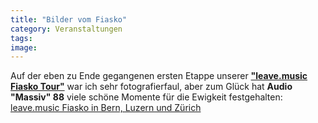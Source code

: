 ```yaml
---
title: "Bilder vom Fiasko"
category: Veranstaltungen
tags: 
image: 
---
```


Auf der eben zu Ende gegangenen ersten Etappe unserer [**"leave.music Fiasko Tour"**](http://www.misantropolis.de/2008/11/leavemusic-fiasko-tour-flyer-update/) war ich sehr fotografierfaul, aber zum Glück hat **Audio "Massiv" 88** viele schöne Momente für die Ewigkeit festgehalten:  
[leave.music Fiasko in Bern, Luzern und Zürich](http://viewmorepics.myspace.com/index.cfm?fuseaction=user.viewPicture&friendID=43494454&albumId=2157695)